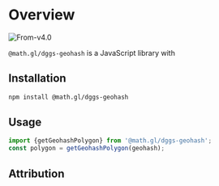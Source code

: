 # Overview

<p class="badges">
  <img src="https://img.shields.io/badge/From-v4.0-blue.svg?style=flat-square" alt="From-v4.0" />
</p>


`@math.gl/dggs-geohash` is a JavaScript library with 

## Installation

```bash
npm install @math.gl/dggs-geohash
```

## Usage

```js
import {getGeohashPolygon} from '@math.gl/dggs-geohash';
const polygon = getGeohashPolygon(geohash);
```

## Attribution

